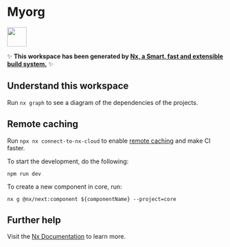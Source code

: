# Myorg

<a alt="Nx logo" href="https://nx.dev" target="_blank" rel="noreferrer"><img src="https://raw.githubusercontent.com/nrwl/nx/master/images/nx-logo.png" width="45"></a>

✨ **This workspace has been generated by [Nx, a Smart, fast and extensible build system.](https://nx.dev)** ✨

## Understand this workspace

Run `nx graph` to see a diagram of the dependencies of the projects.

## Remote caching

Run `npx nx connect-to-nx-cloud` to enable [remote caching](https://nx.app) and make CI faster.

To start the development, do the following:

```
npm run dev
```

To create a new component in core, run:

```
nx g @nx/next:component ${componentName} --project=core
```

## Further help

Visit the [Nx Documentation](https://nx.dev) to learn more.
